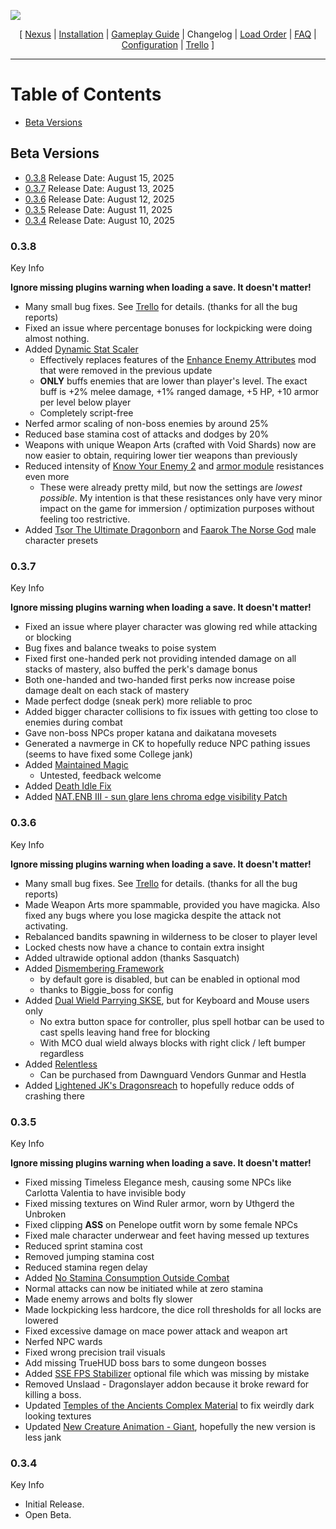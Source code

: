 ![](https://raw.githubusercontent.com/Oghma-Infinium/Vagabond-Remastered/refs/heads/main/images/Vagabond%20Remastered%20Header%20PNG.png)

<p align="center">
  [ <a href="https://www.nexusmods.com/skyrimspecialedition/mods/156283">Nexus</a> |
  <a href="https://github.com/Oghma-Infinium/Vagabond-Remastered/blob/main/README.md">Installation</a> |
  <a href="https://github.com/Oghma-Infinium/Vagabond-Remastered/blob/main/Documentation/GAMEPLAY.md">Gameplay Guide</a> |
  Changelog |
  <a href="https://loadorderlibrary.com/lists/vagabond-remastered-2">Load Order</a> |
  <a href="https://github.com/Oghma-Infinium/Vagabond-Remastered/blob/main/Documentation/FAQ.md">FAQ</a> |
  <a href="https://github.com/Oghma-Infinium/Vagabond-Remastered/blob/main/Documentation/CONFIG.md">Configuration</a> |
  <a href="https://trello.com/b/cVEDt7At/vagabond-remastered">Trello</a> ]
</p>

---

# Table of Contents

 - [Beta Versions](#beta-versions)


## Beta Versions

- [0.3.8](#038) Release Date: August 15, 2025
- [0.3.7](#037) Release Date: August 13, 2025
- [0.3.6](#036) Release Date: August 12, 2025
- [0.3.5](#035) Release Date: August 11, 2025
- [0.3.4](#034) Release Date: August 10, 2025

### 0.3.8

Key Info

**Ignore missing plugins warning when loading a save. It doesn't matter!**

- Many small bug fixes. See [Trello](https://trello.com/b/cVEDt7At/vagabond-remastered) for details. (thanks for all the bug reports)
- Fixed an issue where percentage bonuses for lockpicking were doing almost nothing.
- Added [Dynamic Stat Scaler](https://www.nexusmods.com/skyrimspecialedition/mods/140409?tab=description)
  - Effectively replaces features of the [Enhance Enemy Attributes](https://www.nexusmods.com/skyrimspecialedition/mods/65861) mod that were removed in the previous update
  - **ONLY** buffs enemies that are lower than player's level. The exact buff is +2% melee damage, +1% ranged damage, +5 HP, +10 armor per level below player
  - Completely script-free
- Nerfed armor scaling of non-boss enemies by around 25%
- Reduced base stamina cost of attacks and dodges by 20%
- Weapons with unique Weapon Arts (crafted with Void Shards) now are now easier to obtain, requiring lower tier weapons than previously
- Reduced intensity of [Know Your Enemy 2](https://www.nexusmods.com/skyrimspecialedition/mods/93258) and [armor module](https://www.nexusmods.com/skyrimspecialedition/mods/94067) resistances even more
  - These were already pretty mild, but now the settings are *lowest possible*. My intention is that these resistances only have very minor impact on the game for immersion / optimization purposes without feeling too restrictive.
- Added [Tsor The Ultimate Dragonborn](https://www.nexusmods.com/skyrimspecialedition/mods/70460) and [Faarok The Norse God](https://www.nexusmods.com/skyrimspecialedition/mods/66722) male character presets

### 0.3.7

Key Info

**Ignore missing plugins warning when loading a save. It doesn't matter!**

- Fixed an issue where player character was glowing red while attacking or blocking
- Bug fixes and balance tweaks to poise system
- Fixed first one-handed perk not providing intended damage on all stacks of mastery, also buffed the perk's damage bonus
- Both one-handed and two-handed first perks now increase poise damage dealt on each stack of mastery
- Made perfect dodge (sneak perk) more reliable to proc
- Added bigger character collisions to fix issues with getting too close to enemies during combat
- Gave non-boss NPCs proper katana and daikatana movesets
- Generated a navmerge in CK to hopefully reduce NPC pathing issues (seems to have fixed some College jank)
- Added [Maintained Magic](https://www.nexusmods.com/skyrimspecialedition/mods/114983)
  - Untested, feedback welcome
- Added [Death Idle Fix](https://www.nexusmods.com/skyrimspecialedition/mods/152344)
- Added [NAT.ENB III - sun glare lens chroma edge visibility Patch](https://www.nexusmods.com/skyrimspecialedition/mods/156781)

### 0.3.6

Key Info

**Ignore missing plugins warning when loading a save. It doesn't matter!**

- Many small bug fixes. See [Trello](https://trello.com/b/cVEDt7At/vagabond-remastered) for details. (thanks for all the bug reports)
- Made Weapon Arts more spammable, provided you have magicka. Also fixed any bugs where you lose magicka despite the attack not activating.
- Rebalanced bandits spawning in wilderness to be closer to player level
- Locked chests now have a chance to contain extra insight
- Added ultrawide optional addon (thanks Sasquatch)
- Added [Dismembering Framework](https://www.nexusmods.com/skyrimspecialedition/mods/126203)
  - by default gore is disabled, but can be enabled in optional mod
  - thanks to Biggie_boss for config
- Added [Dual Wield Parrying SKSE](https://www.nexusmods.com/skyrimspecialedition/mods/85505?tab=files), but for Keyboard and Mouse users only
  - No extra button space for controller, plus spell hotbar can be used to cast spells leaving hand free for blocking
  - With MCO dual wield always blocks with right click / left bumper regardless
- Added [Relentless](https://www.nexusmods.com/skyrimspecialedition/mods/114022)
  - Can be purchased from Dawnguard Vendors Gunmar and Hestla
- Added [Lightened JK's Dragonsreach](https://www.nexusmods.com/skyrimspecialedition/mods/152031) to hopefully reduce odds of crashing there

### 0.3.5

Key Info

**Ignore missing plugins warning when loading a save. It doesn't matter!**

- Fixed missing Timeless Elegance mesh, causing some NPCs like Carlotta Valentia to have invisible body
- Fixed missing textures on Wind Ruler armor, worn by Uthgerd the Unbroken
- Fixed clipping **ASS** on Penelope outfit worn by some female NPCs
- Fixed male character underwear and feet having messed up textures
- Reduced sprint stamina cost
- Removed jumping stamina cost
- Reduced stamina regen delay
- Added [No Stamina Consumption Outside Combat](https://www.nexusmods.com/skyrimspecialedition/mods/77026)
- Normal attacks can now be initiated while at zero stamina
- Made enemy arrows and bolts fly slower
- Made lockpicking less hardcore, the dice roll thresholds for all locks are lowered
- Fixed excessive damage on mace power attack and weapon art
- Nerfed NPC wards
- Fixed wrong precision trail visuals
- Add missing TrueHUD boss bars to some dungeon bosses
- Added [SSE FPS Stabilizer](https://www.nexusmods.com/skyrimspecialedition/mods/38438) optional file which was missing by mistake
- Removed Unslaad - Dragonslayer addon because it broke reward for killing a boss.
- Updated [Temples of the Ancients Complex Material](https://www.nexusmods.com/skyrimspecialedition/mods/127371) to fix weirdly dark looking textures
- Updated [New Creature Animation - Giant](https://www.nexusmods.com/skyrimspecialedition/mods/83317?tab=posts), hopefully the new version is less jank

### 0.3.4

Key Info

- Initial Release.
- Open Beta.

